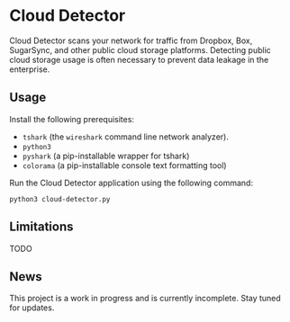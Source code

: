 Cloud Detector
===

Cloud Detector scans your network for traffic from Dropbox, Box, SugarSync, and other public cloud storage platforms. Detecting public cloud storage usage is often necessary to prevent data leakage in the enterprise.

Usage
---

Install the following prerequisites:

* `tshark` (the `wireshark` command line network analyzer).
* `python3`
* `pyshark` (a pip-installable wrapper for tshark)
* `colorama` (a pip-installable console text formatting tool)

Run the Cloud Detector application using the following command:

    python3 cloud-detector.py

Limitations
---

TODO

News
---

This project is a work in progress and is currently incomplete. Stay tuned for updates.
